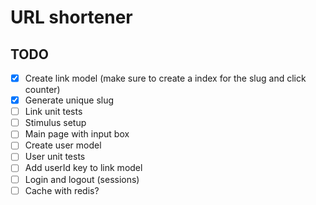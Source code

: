 # URL shortener

## TODO
- [x] Create link model (make sure to create a index for the slug and click counter)
- [x] Generate unique slug
- [ ] Link unit tests
- [ ] Stimulus setup
- [ ] Main page with input box
- [ ] Create user model
- [ ] User unit tests
- [ ] Add userId key to link model
- [ ] Login and logout (sessions)
- [ ] Cache with redis?